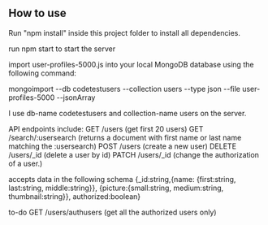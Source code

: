 How to use
----------

Run "npm install" inside this project folder to install all dependencies.

run npm start to start the server

import user-profiles-5000.js into your local MongoDB database using the following command:

mongoimport --db codetestusers --collection users --type json --file user-profiles-5000 --jsonArray

I use db-name codetestusers and collection-name users on the server.

API endpoints include:
GET /users (get first 20 users) 
GET /search/:usersearch (returns a document with first name or last name matching the :usersearch)
POST /users (create a new user)
DELETE /users/_id (delete a user by id)
PATCH /users/_id (change the authorization of a user.)

accepts data in the following schema
{_id:string,{name: {first:string, last:string, middle:string}}, {picture:{small:string, medium:string, thumbnail:string}}, authorized:boolean}

to-do
GET /users/authusers (get all the authorized users only)
